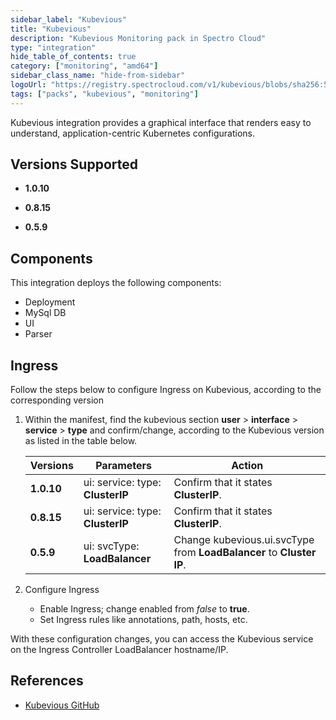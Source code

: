 ```yaml
---
sidebar_label: "Kubevious"
title: "Kubevious"
description: "Kubevious Monitoring pack in Spectro Cloud"
type: "integration"
hide_table_of_contents: true
category: ["monitoring", "amd64"]
sidebar_class_name: "hide-from-sidebar"
logoUrl: "https://registry.spectrocloud.com/v1/kubevious/blobs/sha256:5e33d7b51b1317a834b4552d96fc1cc8463000a7eedbcb4b784ea07236f3d7f7?type=image.webp"
tags: ["packs", "kubevious", "monitoring"]
---
```


Kubevious integration provides a graphical interface that renders easy to understand, application-centric Kubernetes
configurations.

## Versions Supported

<Tabs>
<TabItem label="1.0.x" value="1.0.x">

- **1.0.10**

</TabItem>
<TabItem label="0.8.x" value="0.8.x">

- **0.8.15**

</TabItem>
<TabItem label="0.5.x" value="0.5.x">

- **0.5.9**

</TabItem>
</Tabs>

## Components

This integration deploys the following components:

- Deployment
- MySql DB
- UI
- Parser

## Ingress

Follow the steps below to configure Ingress on Kubevious, according to the corresponding version

1. Within the manifest, find the kubevious section **user** > **interface** > **service** > **type** and confirm/change,
   according to the Kubevious version as listed in the table below.

   | **Versions** | **Parameters**                   | **Action**                                                           |
   | ------------ | -------------------------------- | -------------------------------------------------------------------- |
   | **1.0.10**   | ui: service: type: **ClusterIP** | Confirm that it states **ClusterIP**.                                |
   | **0.8.15**   | ui: service: type: **ClusterIP** | Confirm that it states **ClusterIP**.                                |
   | **0.5.9**    | ui: svcType: **LoadBalancer**    | Change kubevious.ui.svcType from **LoadBalancer** to **Cluster IP**. |

2. Configure Ingress
   - Enable Ingress; change enabled from _false_ to **true**.
   - Set Ingress rules like annotations, path, hosts, etc.

With these configuration changes, you can access the Kubevious service on the Ingress Controller LoadBalancer
hostname/IP.

## References

- [Kubevious GitHub](https://github.com/kubevious/kubevious)
